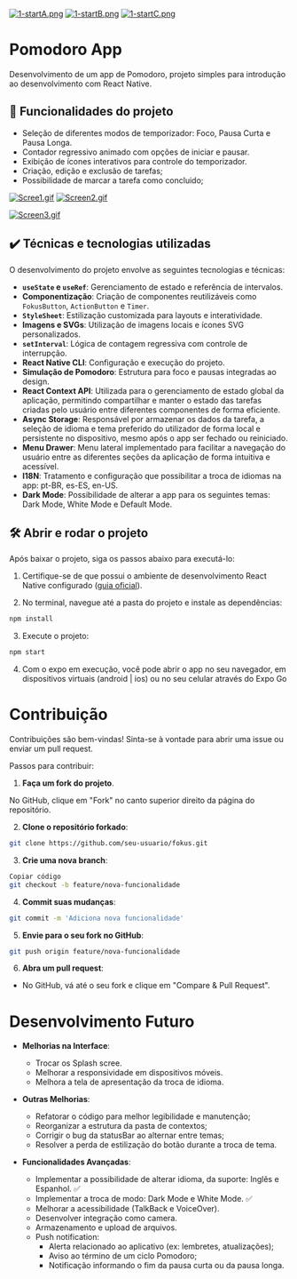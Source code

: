 [![1-startA.png](https://i.postimg.cc/pXkxcCpv/1-startA.png)](https://postimg.cc/qzt9z8sD) [![1-startB.png](https://i.postimg.cc/dVxFw02S/1-startB.png)](https://postimg.cc/0zDFCPHp) [![1-startC.png](https://i.postimg.cc/2S6YsWZZ/1-startC.png)](https://postimg.cc/Vd32Md4f)

# Pomodoro App

Desenvolvimento de um app de Pomodoro, projeto simples para introdução ao desenvolvimento com React Native.

## 🔨 Funcionalidades do projeto

- Seleção de diferentes modos de temporizador: Foco, Pausa Curta e Pausa Longa.
- Contador regressivo animado com opções de iniciar e pausar.
- Exibição de ícones interativos para controle do temporizador.
- Criação, edição e exclusão de tarefas;
- Possibilidade de marcar a tarefa como concluido;

[![Scree1.gif](https://i.postimg.cc/J080ZQzF/Screen1.gif)](https://postimg.cc/vgPGdf97) [![Screen2.gif](https://i.postimg.cc/NG85YZNv/Screen2.gif)](https://postimg.cc/kD4nvY3T)


[![Screen3.gif](https://i.postimg.cc/KvJj3BS9/Screen3.gif)](https://postimg.cc/SJYkwXK8)


## ✔️ Técnicas e tecnologias utilizadas

O desenvolvimento do projeto envolve as seguintes tecnologias e técnicas:

- **`useState` e `useRef`**: Gerenciamento de estado e referência de intervalos.
- **Componentização**: Criação de componentes reutilizáveis como `FokusButton`, `ActionButton` e `Timer`.
- **`StyleSheet`**: Estilização customizada para layouts e interatividade.
- **Imagens e SVGs**: Utilização de imagens locais e ícones SVG personalizados.
- **`setInterval`**: Lógica de contagem regressiva com controle de interrupção.
- **React Native CLI**: Configuração e execução do projeto.
- **Simulação de Pomodoro**: Estrutura para foco e pausas integradas ao design.
- **React Context API**: Utilizada para o gerenciamento de estado global da aplicação, permitindo compartilhar e manter o estado das tarefas criadas pelo usuário entre diferentes componentes de forma eficiente.
- **Async Storage**: Responsável por armazenar os dados da tarefa, a seleção de idioma e tema preferido do utilizador de forma local e persistente no dispositivo, mesmo após o app ser fechado ou reiniciado.
- **Menu Drawer**: Menu lateral implementado para facilitar a navegação do usuário entre as diferentes seções da aplicação de forma intuitiva e acessível.
- **I18N**: Tratamento e configuração que possibilitar a troca de idiomas na app: pt-BR, es-ES, en-US.
- **Dark Mode**: Possibilidade de alterar a app para os seguintes temas: Dark Mode, White Mode e Default Mode.

## 🛠️ Abrir e rodar o projeto

Após baixar o projeto, siga os passos abaixo para executá-lo:

1. Certifique-se de que possui o ambiente de desenvolvimento React Native configurado ([guia oficial](https://docs.expo.dev/get-started/set-up-your-environment/)).

2. No terminal, navegue até a pasta do projeto e instale as dependências:

```bash
npm install
```

3. Execute o projeto:

```bash
npm start
```

4. Com o expo em execução, você pode abrir o app no seu navegador, em dispositivos virtuais (android | ios) ou no seu celular através do Expo Go


# Contribuição
Contribuições são bem-vindas! Sinta-se à vontade para abrir uma issue ou enviar um pull request.

Passos para contribuir:

1. **Faça um fork do projeto**.

No GitHub, clique em "Fork" no canto superior direito da página do repositório.

2. **Clone o repositório forkado**:

```bash   
git clone https://github.com/seu-usuario/fokus.git
```
3. **Crie uma nova branch**:

```bash
Copiar código
git checkout -b feature/nova-funcionalidade
```

4. **Commit suas mudanças**:

```bash
git commit -m 'Adiciona nova funcionalidade'
```

5. **Envie para o seu fork no GitHub**:

```bash
git push origin feature/nova-funcionalidade
```

6. **Abra um pull request**:
- No GitHub, vá até o seu fork e clique em "Compare & Pull Request".

# Desenvolvimento Futuro

- **Melhorias na Interface**:
   - Trocar os Splash scree.
   - Melhorar a responsividade em dispositivos móveis.
   - Melhora a tela de apresentação da troca de idioma.

- **Outras Melhorias**:
   - Refatorar o código para melhor legibilidade e manutenção;
   - Reorganizar a estrutura da pasta de contextos;
   - Corrigir o bug da statusBar ao alternar entre temas;
   - Resolver a perda de estilização do botão durante a troca de tema.

- **Funcionalidades Avançadas**:
   - Implementar a possibilidade de alterar idioma, da suporte: Inglês e Espanhol. ✅
   - Implementar a troca de modo: Dark Mode e White Mode. ✅
   - Melhorar a acessibilidade (TalkBack e VoiceOver).
   - Desenvolver integração como camera.
   - Armazenamento e upload de arquivos.
   - Push notification:
      - Alerta relacionado ao aplicativo (ex: lembretes, atualizações);
      - Aviso ao término de um ciclo Pomodoro;
      - Notificação informando o fim da pausa curta ou da pausa longa.


  
